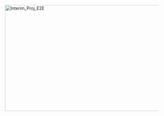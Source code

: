 <img width="1294" height="348" alt="Interim_Proj_E2E" src="https://github.com/user-attachments/assets/2d635441-6f1b-41d6-8cf6-d9b9d26b4604" />
